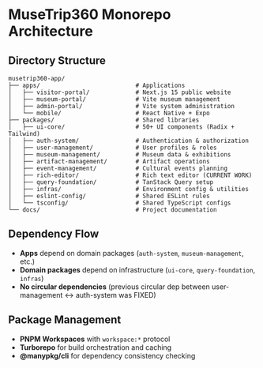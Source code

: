 # MuseTrip360 Monorepo Architecture

## Directory Structure
```
musetrip360-app/
├── apps/                           # Applications
│   ├── visitor-portal/             # Next.js 15 public website
│   ├── museum-portal/              # Vite museum management  
│   ├── admin-portal/               # Vite system administration
│   └── mobile/                     # React Native + Expo
├── packages/                       # Shared libraries
│   ├── ui-core/                    # 50+ UI components (Radix + Tailwind)
│   ├── auth-system/                # Authentication & authorization
│   ├── user-management/            # User profiles & roles
│   ├── museum-management/          # Museum data & exhibitions
│   ├── artifact-management/        # Artifact operations  
│   ├── event-management/           # Cultural events planning
│   ├── rich-editor/                # Rich text editor (CURRENT WORK)
│   ├── query-foundation/           # TanStack Query setup
│   ├── infras/                     # Environment config & utilities
│   ├── eslint-config/              # Shared ESLint rules
│   └── tsconfig/                   # Shared TypeScript configs
└── docs/                           # Project documentation
```

## Dependency Flow
- **Apps** depend on domain packages (`auth-system`, `museum-management`, etc.)
- **Domain packages** depend on infrastructure (`ui-core`, `query-foundation`, `infras`)  
- **No circular dependencies** (previous circular dep between user-management ↔ auth-system was FIXED)

## Package Management
- **PNPM Workspaces** with `workspace:*` protocol
- **Turborepo** for build orchestration and caching
- **@manypkg/cli** for dependency consistency checking